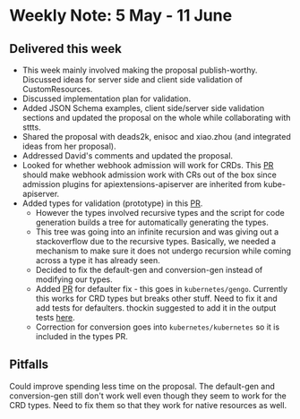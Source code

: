 # Weekly Note: 5 May - 11 June

## Delivered this week

+ This week mainly involved making the proposal publish-worthy. Discussed ideas for server side and client side validation of CustomResources.
+ Discussed implementation plan for validation.
+ Added JSON Schema examples, client side/server side validation sections and updated the proposal on the whole while collaborating with sttts.
+ Shared the proposal with deads2k, enisoc and xiao.zhou (and integrated ideas from her proposal).
+ Addressed David's comments and updated the proposal.
+ Looked for whether webhook admission will work for CRDs. This [PR](https://github.com/kubernetes/kubernetes/pull/46316) should make webhook admission work with CRs out of the box since admission plugins for apiextensions-apiserver are inherited from kube-apiserver.
 + Added types for validation (prototype) in this [PR](https://github.com/kubernetes/kubernetes/pull/47263).
    - However the types involved recursive types and the script for code generation builds a tree for automatically generating the types.
    - This tree was going into an infinite recursion  and was giving out a stackoverflow due to the recursive types. Basically, we needed a mechanism to make sure it does not undergo recursion while coming across a type it has already seen.
    - Decided to fix the default-gen and conversion-gen instead of modifying our types. 
    - Added [PR](https://github.com/kubernetes/gengo/pull/61) for defaulter fix - this goes in `kubernetes/gengo`. Currently this works for CRD types but breaks other stuff. Need to fix it and add tests for defaulters. thockin suggested to add it in the output tests [here](https://github.com/kubernetes/gengo/tree/master/examples/deepcopy-gen/output_tests).
    - Correction for conversion goes into `kubernetes/kubernetes` so it is included in the types PR.


## Pitfalls

Could improve spending less time on the proposal. The default-gen and conversion-gen still don't work well even though they seem to work for the CRD types. Need to fix them so that they work for native resources as well.

